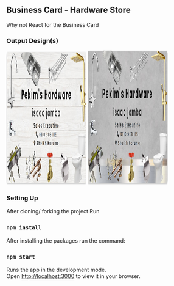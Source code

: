 ## Business Card - Hardware Store

Why not React for the Business Card

### Output Design(s)

<img src="https://github.com/joesoftmwai/business_card/blob/main/src/assets/pekims-default.png" alt="top_learners" width="210" height="350" />

<img src="https://github.com/joesoftmwai/business_card/blob/main/src/assets/pekims-default-dark.png" alt="top_learners" width="210" height="350" />




### Setting Up

After cloning/ forking the project Run

### `npm install`

After installing the packages run the command:

### `npm start`

Runs the app in the development mode.\
Open [http://localhost:3000](http://localhost:3000) to view it in your browser.
